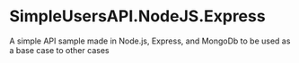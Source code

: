 # SimpleUsersAPI.NodeJS.Express
A simple API sample made in Node.js, Express, and MongoDb to be used as a base case to other cases
